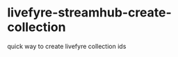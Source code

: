 livefyre-streamhub-create-collection
====================================

quick way to create livefyre collection ids